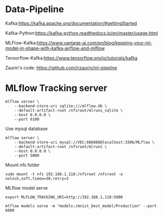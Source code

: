 # Data-Pipeline
Kafka:https://kafka.apache.org/documentation/#gettingStarted

Kafka-Python:https://kafka-python.readthedocs.io/en/master/usage.html

MLFlow-Kafka:https://www.vantage-ai.com/en/blog/keeping-your-ml-model-in-shape-with-kafka-airflow-and-mlflow

Tensorflow-Kafka:https://www.tensorflow.org/io/tutorials/kafka

Zaurin's code: https://github.com/jrzaurin/ml-pipeline



# MLflow Tracking server

```shell
mlflow server \
    --backend-store-uri sqlite:///mlflow.db \
    --default-artifact-root /nfsroot/mlruns_sqlite \
    --host 0.0.0.0 \
    --port 6100
```

Use mysql database

```shell
mlflow server \
    --backend-store-uri mysql://VEC:666888@localhost:3306/MLflow \
    --default-artifact-root /nfsroot/mlruns \
    --host 0.0.0.0 \
    --port 5000
```

Mount nfs folder

```shell
sudo mount -t nfs 192.168.1.118:/nfsroot /nfsroot -o nolock,soft,timeo=30,retry=3
```

MLflow model serve

```shell
export MLFLOW_TRACKING_URI=http://192.168.1.118:5000

mlflow models serve -m "models:/mnist_best_model/Production" --port 6000
```

